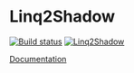 # Linq2Shadow
[![Build status](https://ci.appveyor.com/api/projects/status/3vs9j6ijt9w0m1ep/branch/master?svg=true)](https://ci.appveyor.com/project/DDzia/linq2shadow/branch/master)
[![Linq2Shadow](https://img.shields.io/nuget/v/Linq2Shadow.svg)](https://www.nuget.org/packages/Linq2Shadow/)

[Documentation](https://ddzia.github.io/Linq2Shadow/index.html)
